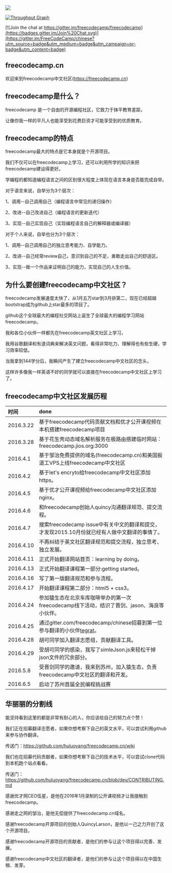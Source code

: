![](https://s3.amazonaws.com/freecodecamp/wide-social-banner.png)

[![Throughput Graph](https://graphs.waffle.io/huluoyang/freecodecamp.cn/throughput.svg)](https://waffle.io/huluoyang/freecodecamp.cn/metrics/throughput)

[![Join the chat at https://gitter.im/freecodecamp/freecodecamp](https://badges.gitter.im/Join%20Chat.svg)](https://gitter.im/FreeCodeCamp/chinese?utm_source=badge&utm_medium=badge&utm_campaign=pr-badge&utm_content=badge)
## freecodecamp.cn
欢迎来到freecodecamp中文社区(https://freecodecamp.cn)

## freecodecamp是什么？
freecodecamp 是一个自由的开源编程社区，它致力于抹平教育差距，

让像你我一样的平凡人也能享受到花费巨资才可能享受到的优质教育。

## freecodecamp的特点
freecodecamp最大的特点是它本身就是个开源项目。

我们不仅可以在freecodecamp上学习，还可以利用所学的知识来把freecodecamp建设得更好。

学编程的都知道编程语言之间的区别很大程度上体现在语言本身是否能完成自举。

对于语言来说，自举分为3个层次：

1、调用--自己调用自己（编程语言中常见的递归操作）

2、改进--自己改进自己（编程语言的更新迭代）

3、实现--自己实现自己（实现编程语言自己的解释器或编译器）

对于个人来说，自举也分为3个层次：

1、调用--自己调用自己的独立思考能力、自学能力。

2、改进--自己经常review自己，意识到自己的不足，勇敢走出自己的舒适区。

3、实现--做一个作品来证明自己的能力，实现自己的人生价值。

## 为什么要创建freecodecamp中文社区？
freecodecamp发展速度太快了，从1月五万star到3月排第二，现在已经超越bootstrap成为github上star最多的项目了。

github这个全球最大的编程社交网站上诞生了全球最大的编程学习网站freecodecamp。

我和各位小伙伴一样都先在freecodecamp英文社区上学习，

我用谷歌翻译和有道词典来解决英文问题，看得非常吃力、理解得也有些生硬，学习效率较低。

当我拿到144学分后，我瞬间产生了建立freecodecamp中文社区的念头，

这样许多像我一样英语不好的同学就可以直接在freecodecamp中文社区上学习了。

## freecodecamp中文社区发展历程
| 时间            | done          | 
| :------------- | :------------- |
| 2016.3.22    | 基于freecodecamp代码贡献文档和优才公开课视频在本机搭建freecodecamp项目 |
| 2016.3.28    | 基于花生壳动态域名解析服务在极路由搭建临时网站：freecodecamp.jios.org:3000 |
| 2016.4.1     | 基于邹治免费提供的域名(freecodecamp.cn)和美国扳道工VPS上线freecodecamp中文社区 |
| 2016.4.2     | 基于let's encryto给freecodecamp中文社区添加https。 |
| 2016.4.5     | 基于优才公开课视频给freecodecamp中文社区添加nginx。 |
| 2016.4.6     | 和freecodecamp创始人quincy沟通翻译规范、提交流程。 |
| 2016.4.7     | 搜索freecodecamp issue中有关中文的翻译和提交，才发现2015.10月份就已经有人做中文翻译的事情了。 |
| 2016.4.10    | 不再纠结于英文社区翻译规范和提交流程，独立思考、独立发展。 |
| 2016.4.11    | 正式开始翻译网站首页：learning by doing。 |
| 2016.4.13    | 正式开始翻译课程第一部分:getting started。 |
| 2016.4.16    | 写了第一版翻译规范和参与流程。 |
| 2016.4.17    | 开始翻译课程第二部分：html5 + css3。 |
| 2016.4.24    | 参加猿生态在北京车库咖啡举办的第一次freecodecamp线下活动，结识了晋剑、jason、海良等小伙伴。 |
| 2016.4.25    | 通过gitter.com/freecodecamp/chinese招募到第一位参与翻译的小伙伴[tegrat](https://github.com/tegrat)。 |
| 2016.4.28    | 胡可同学加入翻译志愿组，贡献翻译工具。 |
| 2016.4.29    | 受胡可同学的感染，我写了simleJson.js来轻松干掉json文件的冗余部分。 |
| 2016.5.8     | 受晋剑同学的邀请，我来到苏州，加入猿生态，负责freecodecamp中文社区的翻译和开发。 |
| 2016.6.5     | 启动了苏州首届全民编程挑战赛 |

## 华丽丽的分割线

 能坚持看到这里的都是非常有耐心的人，你应该给自己的努力点个赞！

 我们正在招募翻译志愿者，如果你想考察下自己的英文水平，可以尝试利用github来参与协作翻译。
 
  传送门：https://github.com/huluoyang/freecodecamp.cn/wiki
 
 我们也在招募代码贡献者，如果你想考察下自己的技术水平，可以尝试clone代码到本机跑个站点看看。

 传送门：https://github.com/huluoyang/freecodecamp.cn/blob/dev/CONTRIBUTING.md

 感谢优才网CEO伍星，是他在2016年1月录制的公开课视频才让我接触到freecodecamp。

 感谢走之网的邹治，是他无偿提供了freecodecamp.cn域名。

 感谢freecodecamp开源项目的创始人QuincyLarson，是他以一己之力开创了这个开源项目。

 感谢freecodecamp开源项目的贡献者，是他们的参与让这个项目得以完善、发展。

 感谢freecodecamp中文社区的翻译者，是他们的参与让这个项目得以在中国生根、发芽。

